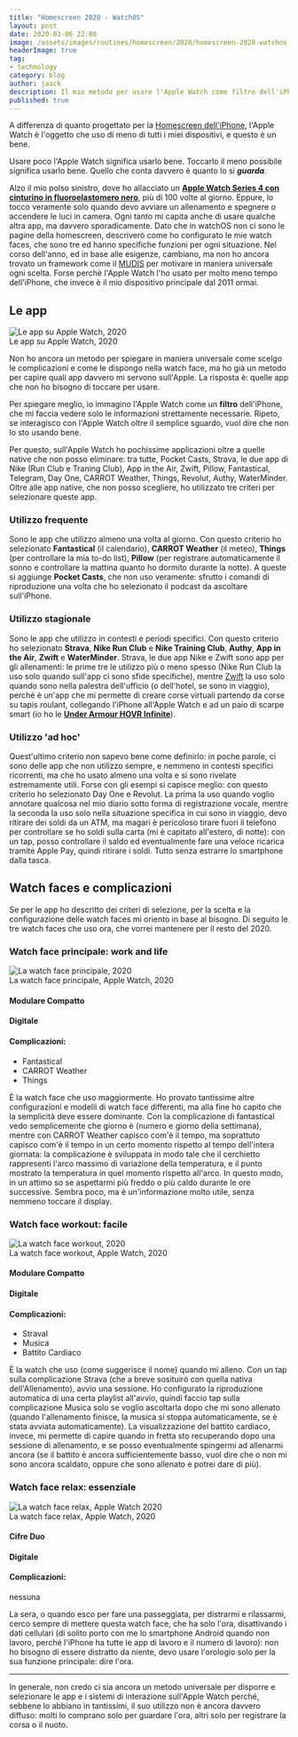 ```yaml
---
title: "Homescreen 2020 - WatchOS"
layout: post
date: 2020-03-06 22:00
image: /assets/images/routines/homescreen/2020/homescreen-2020-watchos-cover.png
headerImage: true
tag:
- technology
category: blog
author: jaack
description: Il mio metodo per usare l'Apple Watch come filtro dell'iPhone
published: true
---
```

A differenza di quanto progettato per la [Homescreen dell'iPhone]({{base}}/homescreen-2020-iphone),
l'Apple Watch è l'oggetto che uso di meno di tutti i miei dispositivi, e questo è un bene.

Usare poco l'Apple Watch significa usarlo bene. Toccarlo il meno possibile significa usarlo bene.
Quello che conta davvero è quanto lo si ***guarda***.

Alzo il mio polso sinistro, dove ho allacciato un [**Apple Watch Series 4 con cinturino
in fluoroelastomero nero**](https://amzn.to/334bk4s), più di 100 volte al giorno. Eppure, lo tocco veramente solo quando
devo avviare un allenamento e spegnere o accendere le luci in camera. Ogni tanto mi capita anche
di usare qualche altra app, ma davvero sporadicamente. Dato che in watchOS non ci sono le pagine
della homescreen, descriverò come ho configurato le mie watch faces, che sono tre ed hanno specifiche funzioni
per ogni situazione. Nel corso dell'anno, ed in base alle esigenze, cambiano, ma non ho ancora trovato
un framework come il [MUDIS]({{base}}/homescreen-2020-iphone) per motivare in maniera universale ogni
scelta. Forse perchè l'Apple Watch l'ho usato per molto meno tempo dell'iPhone, che invece è il mio
dispositivo principale dal 2011 ormai.

## Le app
<img class="image" src="{{base}}/assets/images/routines/homescreen/2020/homescreen-2020-watchos-apps.png" alt="Le app su Apple Watch, 2020">
<figcaption class="caption">Le app su Apple Watch, 2020</figcaption>

Non ho ancora un metodo per spiegare in maniera universale come scelgo le complicazioni e come le dispongo nella watch face, ma ho già un metodo per capire quali app davvero mi servono sull'Apple. La risposta è: quelle app che non ho bisogno di toccare per usare.

Per spiegare meglio, io immagino l'Apple Watch come un **filtro** dell'iPhone, che mi faccia vedere solo le informazioni strettamente necessarie. Ripeto, se interagisco con l'Apple Watch oltre il semplice sguardo, vuol dire che non lo sto usando bene.

Per questo, sull'Apple Watch ho pochissime applicazioni oltre a quelle native che non posso eliminare: tra tutte, Pocket Casts, Strava, le due app di Nike (Run Club e Traning Club), App in the Air, Zwift, Pillow, Fantastical, Telegram, Day One, CARROT Weather, Things, Revolut, Authy, WaterMinder. Oltre alle app native, che non posso scegliere, ho utilizzato tre criteri per selezionare queste app.

### Utilizzo frequente
Sono le app che utilizzo almeno una volta al giorno. Con questo criterio ho selezionato **Fantastical** (il calendario), **CARROT Weather** (il meteo), **Things** (per controllare la mia to-do list), **Pillow** (per registrare automaticamente il sonno e controllare la mattina quanto ho dormito durante la notte). A queste si aggiunge **Pocket Casts**, che non uso veramente: sfrutto i comandi di riproduzione una volta che ho selezionato il podcast da ascoltare sull'iPhone.

### Utilizzo stagionale
Sono le app che utilizzo in contesti e periodi specifici. Con questo criterio ho selezionato **Strava**, **Nike Run Club** e **Nike Training Club**, **Authy**, **App in the Air**, **Zwift** e **WaterMinder**. Strava, le due app Nike e Zwift sono app per gli allenamenti: le prime tre le utilizzo più o meno spesso (Nike Run Club la uso solo quando sull'app ci sono sfide specifiche), mentre [Zwift](https://zwift.com/) la uso solo quando sono nella palestra dell'ufficio (o dell'hotel, se sono in viaggio), perché è un'app che mi permette di creare corse virtuali partendo da corse su tapis roulant, collegando l'iPhone all'Apple Watch e ad un paio di scarpe smart (io ho le [**Under Armour HOVR Infinite**](https://amzn.to/3cCLMji)).

### Utilizzo 'ad hoc'
Quest'ultimo criterio non sapevo bene come definirlo: in poche parole, ci sono delle app che non utilizzo sempre, e nemmeno in contesti specifici ricorrenti, ma che ho usato almeno una volta e si sono rivelate estremamente utili. Forse con gli esempi si capisce meglio: con questo criterio ho selezionato Day One e Revolut. La prima la uso quando voglio annotare qualcosa nel mio diario sotto forma di registrazione vocale, mentre la seconda la uso solo nella situazione specifica in cui sono in viaggio, devo ritirare dei soldi da un ATM, ma magari è pericoloso tirare fuori il telefono per controllare se ho soldi sulla carta (mi è capitato all'estero, di notte): con un tap, posso controllare il saldo ed eventualmente fare una veloce ricarica tramite Apple Pay, quindi ritirare i soldi. Tutto senza estrarre lo smartphone dalla tasca.

## Watch faces e complicazioni
Se per le app ho descritto dei criteri di selezione, per la scelta e la configurazione delle
watch faces mi oriento in base al bisogno. Di seguito le tre watch faces che uso ora, che vorrei mantenere per il resto del 2020.

### Watch face principale: work and life
<div class="side-by-side">
  <div class="toleft">
    <img class="image" src="{{base}}/assets/images/routines/homescreen/2020/homescreen-2020-watchos-main.png" alt="La watch face principale, 2020">
    <figcaption class="caption">La watch face principale, Apple Watch, 2020</figcaption>
  </div>
  <div class="toright">
  <h4>Modulare Compatto</h4>
  <h4>Digitale</h4>
  <h4>Complicazioni:</h4>
  <ul>
  <li>Fantastical</li>
  <li>CARROT Weather</li>
  <li>Things</li>
  </ul>
</div>
</div>

È la watch face che uso maggiormente. Ho provato tantissime altre configurazioni e modelli di watch face differenti, ma alla fine ho capito che la semplicità deve essere dominante. Con la complicazione di fantastical vedo semplicemente che giorno è (numero e giorno della settimana), mentre con CARROT Weather capisco com'è il tempo, ma soprattuto capisco com'è il tempo in un certo momento rispetto al tempo dell'intera giornata: la complicazione è sviluppata in modo tale che il cerchietto rappresenti l'arco massimo di variazione della temperatura, e il punto mostrato la temperatura in quel momento rispetto all'arco. In questo modo, in un attimo so se aspettarmi più freddo o più caldo durante le ore successive. Sembra poco, ma è un'ìnformazione molto utile, senza nemmeno toccare il display.

### Watch face workout: facile
<div class="side-by-side">
  <div class="toleft">
    <img class="image" src="{{base}}/assets/images/routines/homescreen/2020/homescreen-2020-watchos-workout.png" alt="La watch face workout, 2020">
    <figcaption class="caption">La watch face workout, Apple Watch, 2020</figcaption>
  </div>
  <div class="toright">
  <h4>Modulare Compatto</h4>
  <h4>Digitale</h4>
  <h4>Complicazioni:</h4>
  <ul>
  <li>Straval</li>
  <li>Musica</li>
  <li>Battito Cardiaco</li>
  </ul>
</div>
</div>

È la watch che uso (come suggerisce il nome) quando mi alleno. Con un tap sulla complicazione Strava (che a breve sosituirò con quella nativa dell'Allenamento), avvio una sessione. Ho configurato la riproduzione automatica di una certa playlist all'avvio, quindi faccio tap sulla complicazione Musica solo se voglio ascoltarla dopo che mi sono allenato (quando l'allenamento finisce, la musica si stoppa automaticamente, se è stata avviata automaticamente). La visualizzazione del battito cardiaco, invece, mi permette di capire quando in fretta sto recuperando dopo una sessione di allenamento, e se posso eventualmente spingermi ad allenarmi ancora (se il battito è ancora sufficientemente basso, vuol dire che o non mi sono ancora scaldato, oppure che sono allenato e potrei dare di più).

### Watch face relax: essenziale
<div class="side-by-side">
  <div class="toleft">
    <img class="image" src="{{base}}/assets/images/routines/homescreen/2020/homescreen-2020-watchos-relax.png" alt="La watch face relax, Apple Watch 2020">
    <figcaption class="caption">La watch face relax, Apple Watch, 2020</figcaption>
  </div>
  <div class="toright">
  <h4>Cifre Duo</h4>
  <h4>Digitale</h4>
  <h4>Complicazioni:</h4>
  <p>nessuna</p>
</div>
</div>

La sera, o quando esco per fare una passeggiata, per distrarmi e rilassarmi,
cerco sempre di mettere questa watch face, che ha solo l'ora, disattivando i dati cellulari
(di solito porto con me lo smartphone Android quando non lavoro, perché l'iPhone ha tutte
le app di lavoro e il numero di lavoro): non ho bisogno di essere distratto da niente, devo
usare l'orologio solo per la sua funzione principale: dire l'ora.

---

In generale, non credo ci sia ancora un metodo universale per disporre e selezionare le app e
i sistemi di interazione sull'Apple Watch perché, sebbene lo abbiano in tantissimi, il suo
utilizzo non è ancora davvero diffuso: molti lo comprano solo per guardare l'ora, altri solo per
registrare la corsa o il nuoto.
